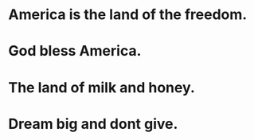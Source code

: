 # America is the land of the freedom.
# God bless America.
# The land of milk and honey.
# Dream big and dont give.